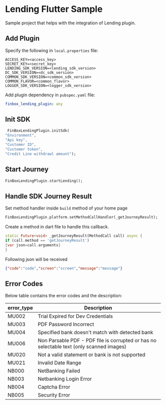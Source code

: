 # Lending Flutter Sample

Sample project that helps with the integration of Lending plugin.


## Add Plugin

Specify the following in `local.properties` file:

```properties
ACCESS_KEY=<access_key>
SECRET_KEY=<secret_key>
LENDING_SDK_VERSION=<lending_sdk_version>
DC_SDK_VERSION=<dc_sdk_version>
COMMON_SDK_VERSION=<common_sdk_version>
COMMON_FLAVOR=<common_flavor>
LOGGER_SDK_VERSION=<logger_sdk_version>
```

Add plugin dependency in `pubspec.yaml` file:

 ```yaml
 finbox_lending_plugin: any
 ```

## Init SDK

```dart
 FinBoxLendingPlugin.initSdk(
"Environment",
"Api key",
"Customer ID",
"Customer token",
"Credit Line withdrawl amount");
```

## Start Journey

```dart
FinBoxLendingPlugin.startLending();
```


## Handle SDK Journey Result

Set method handler inside `build` method of your home page

```dart
FinBoxLendingPlugin.platform.setMethodCallHandler(_getJourneyResult);
```

Create a method in dart file to handle this callback.


```dart
static Future<void> _getJourneyResult(MethodCall call) async {
if (call.method == 'getJourneyResult')
{var json=call.arguments}
}
```
Following json will be received
```json
{"code":"code","screen":"screen","message":"message"}
```

## Error Codes

Below table contains the error codes and the description:

error_type | Description |
--- | --- | 
MU002 | Trial Expired for Dev Credentials
MU003 | PDF Password Incorrect
MU004 | Specified bank doesn't match with detected bank
MU006 | Non Parsable PDF - PDF file is corrupted or has no selectable text (only scanned images)
MU020 | Not a valid statement or bank is not supported
MU021 | Invalid Date Range
NB000 | NetBanking Failed
NB003 | Netbanking Login Error
NB004 | Captcha Error
NB005 | Security Error
